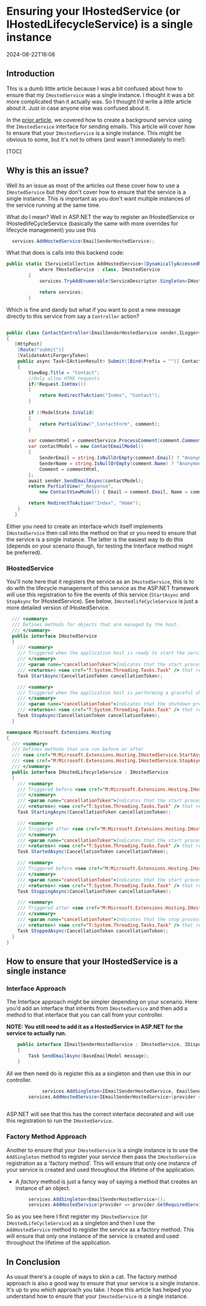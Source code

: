 ﻿# Ensuring your IHostedService (or IHostedLifecycleService) is a single instance
<!--category-- ASP.NET -->
<datetime class="hidden">2024-08-22T16:08</datetime>
## Introduction
This is a dumb little article because I was a bit confused about how to ensure that my `IHostedService` was a single instance. I thought it was a bit more complicated than it actually was. So I thought I'd write a little article about it. Just in case anyone else was confused about it.

In the [prior article](/blog/addingasyncsendingforemails), we covered how to create a background service using the `IHostedService` interface for sending emails. This article will cover how to ensure that your `IHostedService` is a single instance.
This might be obvious to some, but it's not to others (and wasn't immediately to me!).

[TOC]

## Why is this an issue?
Well its an issue as most of the articles out these cover how to use a `IHostedService` but they don't cover how to ensure that the service is a single instance. This is important as you don't want multiple instances of the service running at the same time.

What do I mean? Well in ASP.NET the way to register an IHostedService or IHostedlifeCycleService (basically the same with more overrides for lifecycle management) you use this

```csharp
  services.AddHostedService(EmailSenderHostedService);
```
What that does is calls into this backend code:

```csharp
public static IServiceCollection AddHostedService<[DynamicallyAccessedMembers(DynamicallyAccessedMemberTypes.PublicConstructors)] THostedService>(this IServiceCollection services)
            where THostedService : class, IHostedService
        {
            services.TryAddEnumerable(ServiceDescriptor.Singleton<IHostedService, THostedService>());

            return services;
        }

```
Which is fine and dandy but what if you want to post a new message directly to this service from say a `Controller` action?

```csharp

public class ContactController(EmailSenderHostedService sender,ILogger<BaseController> logger) ...
{
   [HttpPost]
    [Route("submit")]
    [ValidateAntiForgeryToken]
    public async Task<IActionResult> Submit([Bind(Prefix = "")] ContactViewModel comment)
    {
        ViewBag.Title = "Contact";
        //Only allow HTMX requests
        if(!Request.IsHtmx())
        {
            return RedirectToAction("Index", "Contact");
        }
      
        if (!ModelState.IsValid)
        {
            return PartialView("_ContactForm", comment);
        }

        var commentHtml = commentService.ProcessComment(comment.Comment);
        var contactModel = new ContactEmailModel()
        {
            SenderEmail = string.IsNullOrEmpty(comment.Email) ? "Anonymous" : comment.Email,
            SenderName = string.IsNullOrEmpty(comment.Name) ? "Anonymous" : comment.Name,
            Comment = commentHtml,
        };
        await sender.SendEmailAsync(contactModel);
        return PartialView("_Response",
            new ContactViewModel() { Email = comment.Email, Name = comment.Name, Comment = commentHtml });

        return RedirectToAction("Index", "Home");
    }
   }
```
Either you need to create an interface which itself implements `IHostedService` then call into the method on that or you need to ensure that the service is a single instance. The latter is the easiest way to do this (depends on your scenario though, for testing the Interface method might be preferred).



### IHostedService
You'll note here that it registers the service as an `IHostedService`, this is to do with the lifecycle management of this service as the ASP.NET framework will use this registration to fire the events of this service (`StartAsync` and `StopAsync` for IHostedService). See below, `IHostedlifeCycleService` is just a more detailed version of IHostedService.

```csharp
  /// <summary>
  /// Defines methods for objects that are managed by the host.
  /// </summary>
  public interface IHostedService
  {
    /// <summary>
    /// Triggered when the application host is ready to start the service.
    /// </summary>
    /// <param name="cancellationToken">Indicates that the start process has been aborted.</param>
    /// <returns>A <see cref="T:System.Threading.Tasks.Task" /> that represents the asynchronous Start operation.</returns>
    Task StartAsync(CancellationToken cancellationToken);

    /// <summary>
    /// Triggered when the application host is performing a graceful shutdown.
    /// </summary>
    /// <param name="cancellationToken">Indicates that the shutdown process should no longer be graceful.</param>
    /// <returns>A <see cref="T:System.Threading.Tasks.Task" /> that represents the asynchronous Stop operation.</returns>
    Task StopAsync(CancellationToken cancellationToken);
  }

namespace Microsoft.Extensions.Hosting
{
  /// <summary>
  /// Defines methods that are run before or after
  /// <see cref="M:Microsoft.Extensions.Hosting.IHostedService.StartAsync(System.Threading.CancellationToken)" /> and
  /// <see cref="M:Microsoft.Extensions.Hosting.IHostedService.StopAsync(System.Threading.CancellationToken)" />.
  /// </summary>
  public interface IHostedLifecycleService : IHostedService
  {
    /// <summary>
    /// Triggered before <see cref="M:Microsoft.Extensions.Hosting.IHostedService.StartAsync(System.Threading.CancellationToken)" />.
    /// </summary>
    /// <param name="cancellationToken">Indicates that the start process has been aborted.</param>
    /// <returns>A <see cref="T:System.Threading.Tasks.Task" /> that represents the asynchronous operation.</returns>
    Task StartingAsync(CancellationToken cancellationToken);

    /// <summary>
    /// Triggered after <see cref="M:Microsoft.Extensions.Hosting.IHostedService.StartAsync(System.Threading.CancellationToken)" />.
    /// </summary>
    /// <param name="cancellationToken">Indicates that the start process has been aborted.</param>
    /// <returns>A <see cref="T:System.Threading.Tasks.Task" /> that represents the asynchronous operation.</returns>
    Task StartedAsync(CancellationToken cancellationToken);

    /// <summary>
    /// Triggered before <see cref="M:Microsoft.Extensions.Hosting.IHostedService.StopAsync(System.Threading.CancellationToken)" />.
    /// </summary>
    /// <param name="cancellationToken">Indicates that the start process has been aborted.</param>
    /// <returns>A <see cref="T:System.Threading.Tasks.Task" /> that represents the asynchronous operation.</returns>
    Task StoppingAsync(CancellationToken cancellationToken);

    /// <summary>
    /// Triggered after <see cref="M:Microsoft.Extensions.Hosting.IHostedService.StopAsync(System.Threading.CancellationToken)" />.
    /// </summary>
    /// <param name="cancellationToken">Indicates that the stop process has been aborted.</param>
    /// <returns>A <see cref="T:System.Threading.Tasks.Task" /> that represents the asynchronous operation.</returns>
    Task StoppedAsync(CancellationToken cancellationToken);
  }
}
```

## How to ensure that your IHostedService is a single instance

### Interface Approach
The Interface approach might be simpler depending on your scenario. Here you'd add an interface that inherits from `IHostedService` and then add a method to that interface that you can call from your controller.

**NOTE: You still need to add it as a HostedService in ASP.NET for the service to actually run.**

```csharp
    public interface IEmailSenderHostedService : IHostedService, IDisposable
    {
        Task SendEmailAsync(BaseEmailModel message);
    }
```
 
All we then need do is register this as a singleton and then use this in our controller.

```csharp
             services.AddSingleton<IEmailSenderHostedService, EmailSenderHostedService>();
        services.AddHostedService<IEmailSenderHostedService>(provider => provider.GetRequiredService<IEmailSenderHostedService>());
        
```

ASP.NET will see that this has the correct interface decorated and will use this registration to run the `IHostedService`.


### Factory Method Approach
Another to ensure that your `IHostedService` is a single instance is to use the `AddSingleton` method to register your service then pass the `IHostedService` registration as a 'factory method'. This will ensure that only one instance of your service is created and used throughout the lifetime of the application.

* A *factory* method is just a fancy way of saying a method that creates an instance of an object.

```csharp
        services.AddSingleton<EmailSenderHostedService>();
        services.AddHostedService(provider => provider.GetRequiredService<EmailSenderHostedService>());
```

So as you see here I first register my `IHostedService` (or `IHostedLifeCycleService`) as a singleton and then I use the `AddHostedService` method to register the service as a factory method. This will ensure that only one instance of the service is created and used throughout the lifetime of the application.


## In Conclusion
As usual there's a couple of ways to skin a cat.  The factory method approach is also a good way to ensure that your service is a single instance. It's up to you which approach you take. I hope this article has helped you understand how to ensure that your `IHostedService` is a single instance.
